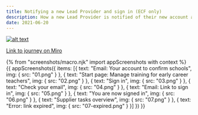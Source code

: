 ```yaml
---
title: Notifying a new Lead Provider and sign in (ECF only)
description: How a new Lead Provider is notified of their new account and how they sign in
date: 2021-06-20
---
```


[![alt text](/manage-training/nominating-an-induction-tutor/wire-flow.jpg)](/manage-training/nominating-an-induction-tutor/wire-flow.jpg)

[Link to journey on Miro](https://miro.com/app/board/o9J_ldVNkCY=/?moveToWidget=3074457354086350072&cot=14)

{% from "screenshots/macro.njk" import appScreenshots with context %}
{{ appScreenshots({
  items: [{
      text: "Email: Your account to confirm schools",
      img: { src: "01.png" }
    }, {
      text: "Start page: Manage training for early career teachers",
      img: { src: "02.png" }
    }, {
      text: "Sign in",
      img: { src: "03.png" }
    }, {
      text: "Check your email",
      img: { src: "04.png" }
    }, {
      text: "Email: Link to sign in",
      img: { src: "05.png" }
    }, {
      text: "You are now signed in",
      img: { src: "06.png" }
    }, {
      text: "Supplier tasks overview",
      img: { src: "07.png" }
    }, {
      text: "Error: link expired",
      img: { src: "07-expired.png" }
    }]
}) }}
